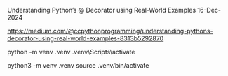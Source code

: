 Understanding Python’s @ Decorator using Real-World Examples
16-Dec-2024

https://medium.com/@ccpythonprogramming/understanding-pythons-decorator-using-real-world-examples-8313b5292870

python -m venv .venv
.venv\Scripts\activate

python3 -m venv .venv
source .venv/bin/activate